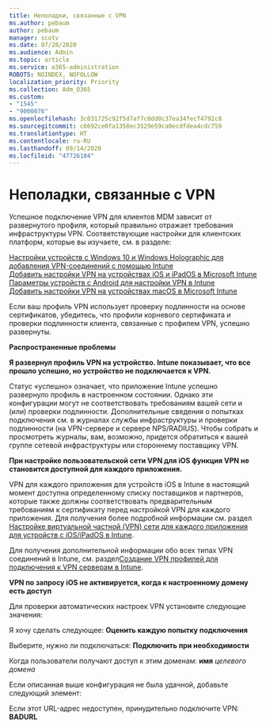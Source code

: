 ```yaml
---
title: Неполадки, связанные с VPN
ms.author: pebaum
author: pebaum
manager: scotv
ms.date: 07/28/2020
ms.audience: Admin
ms.topic: article
ms.service: o365-administration
ROBOTS: NOINDEX, NOFOLLOW
localization_priority: Priority
ms.collection: Adm_O365
ms.custom:
- "1545"
- "9000076"
ms.openlocfilehash: 3c031725c92f5d7af7c0dd0c37ea34fecf4792c8
ms.sourcegitcommit: c6692ce0fa1358ec3529e59ca0ecdfdea4cdc759
ms.translationtype: HT
ms.contentlocale: ru-RU
ms.lasthandoff: 09/14/2020
ms.locfileid: "47726104"
---
```

# <a name="vpn-related-issues"></a>Неполадки, связанные с VPN

Успешное подключение VPN для клиентов MDM зависит от развернутого профиля, который правильно отражает требования инфраструктуры VPN. Соответствующие настройки для клиентских платформ, которые вы изучаете, см. в разделе: 

[Настройки устройств с Windows 10 и Windows Holographic для добавления VPN-соединений с помощью Intune](https://docs.microsoft.com/intune/vpn-settings-windows-10)  
[ Добавить настройки VPN на устройствах iOS и iPadOS в Microsoft Intune](https://docs.microsoft.com/intune/vpn-settings-ios)  
[Параметры устройств с Android для настройки VPN в Intune](https://docs.microsoft.com/intune/vpn-settings-android)  
[ Добавить настройки VPN на устройствах macOS в Microsoft Intune](https://docs.microsoft.com/mem/intune/configuration/vpn-settings-macos)

Если ваш профиль VPN использует проверку подлинности на основе сертификатов, убедитесь, что профили корневого сертификата и проверки подлинности клиента, связанные с профилем VPN, успешно развернуты.

**Распространенные проблемы**

**Я развернул профиль VPN на устройство. Intune показывает, что все прошло успешно, но устройство не подключается к VPN.**

Статус «успешно» означает, что приложение Intune успешно развернуло профиль в настроенном состоянии. Однако эти конфигурации могут не соответствовать требованиям вашей сети и (или) проверки подлинности. Дополнительные сведения о попытках подключения см. в журналах службы инфраструктуры и проверки подлинности (на VPN-сервере и сервере NPS/RADIUS). Чтобы собрать и просмотреть журналы, вам, возможно, придется обратиться к вашей группе сетевой инфраструктуры или стороннему поставщику VPN.

**При настройке пользовательской сети VPN для iOS функция VPN не становится доступной для каждого приложения.**

VPN для каждого приложения для устройств iOS в Intune в настоящий момент доступна определенному списку поставщиков и партнеров, которые также должны соответствовать предварительным требованиям к сертификату перед настройкой VPN для каждого приложения. Для получения более подробной информации см. раздел [Настройке виртуальной частной (VPN) сети для каждого приложения для устройств с iOS/iPadOS в Intune](https://docs.microsoft.com/intune/vpn-setting-configure-per-app). 

Для получения дополнительной информации обо всех типах VPN соединений в Intune, см. раздел[Создание VPN профилей для подключения к VPN серверам в Intune](https://docs.microsoft.com/intune/vpn-settings-configure).  

**VPN по запросу iOS не активируется, когда к настроенному домену есть доступ**

Для проверки автоматических настроек VPN установите следующие значения:

Я хочу сделать следующее: **Оценить каждую попытку подключения** 

Выберите, нужно ли подключаться: **Подключить при необходимости**

Когда пользователи получают доступ к этим доменам: **имя** *целевого домена*

Если описанная выше конфигурация не была удачной, добавьте следующий элемент:

Если этот URL-адрес недоступен, принудительно подключите VPN: **BADURL**